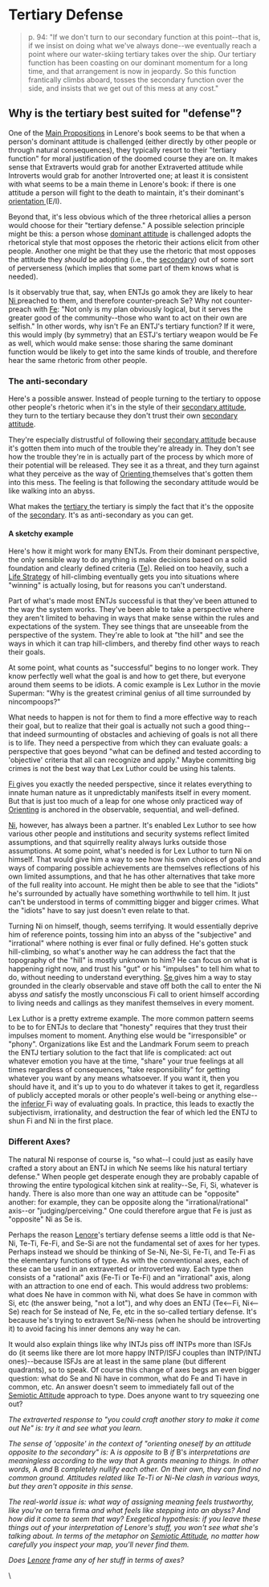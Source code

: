 # Tertiary Defense

> p. 94: "If we don't turn to our secondary function at this point--that is, if we insist on doing what we've always done--we eventually reach a point where our water-skiing tertiary takes over the ship. Our tertiary function has been coasting on our dominant momentum for a long time, and that arrangement is now in jeopardy. So this function frantically climbs aboard, tosses the secondary function over the side, and insists that we get out of this mess at any cost."

## Why is the tertiary best suited for "defense"?

One of the [Main Propositions](../../../main-propositions/) in Lenore's book seems to be that when a person's dominant attitude is challenged (either directly by other people or through natural consequences), they typically resort to their "tertiary function" for moral justification of the doomed course they are on. It makes sense that Extraverts would grab for another Extraverted attitude while Introverts would grab for another Introverted one; at least it is consistent with what seems to be a main theme in Lenore's book: if there is one attitude a person will fight to the death to maintain, it's their dominant's [orientation ](../../attitude.md)(E/I).

Beyond that, it's less obvious which of the three rhetorical allies a person would choose for their "tertiary defense." A possible selection principle might be this: a person whose [dominant attitude](../dominant-function.md) is challenged adopts the rhetorical style that most opposes the rhetoric their actions elicit from other people. Another one might be that they use the rhetoric that most opposes the attitude they _should_ be adopting (i.e., the [secondary](../secondary-function/)) out of some sort of perverseness (which implies that some part of them knows what is needed).

Is it observably true that, say, when ENTJs go amok they are likely to hear [Ni ](../../intuition/introverted-intuition-ni.md)preached to them, and therefore counter-preach Se? Why not counter-preach with [Fe](../../feeling/extraverted-feeling-fe.md): "Not only is my plan obviously logical, but it serves the greater good of the community--those who want to act on their own are selfish." In other words, why isn't Fe an ENTJ's tertiary function? If it were, this would imply (by symmetry) that an ESTJ's tertiary weapon would be Fe as well, which would make sense: those sharing the same dominant function would be likely to get into the same kinds of trouble, and therefore hear the same rhetoric from other people.

### The anti-secondary

Here's a possible answer. Instead of people turning to the tertiary to oppose other people's rhetoric when it's in the style of their [secondary attitude](../secondary-function/), they turn to the tertiary because they don't trust their own [secondary attitude](../secondary-function/).

They're especially distrustful of following their [secondary attitude](../secondary-function/) because it's gotten them into much of the trouble they're already in. They don't see how the trouble they're in is actually part of the process by which more of their potential will be released. They see it as a threat, and they turn against what they perceive as the way of [Orienting ](../../../../sign-interpretation/orienting/)themselves that's gotten them into this mess. The feeling is that following the secondary attitude would be like walking into an abyss.

What makes the [tertiary ](./)the tertiary is simply the fact that it's the opposite of the [secondary](../secondary-function/). It's as anti-secondary as you can get.

#### A sketchy example

Here's how it might work for many ENTJs. From their dominant perspective, the only sensible way to do anything is make decisions based on a solid foundation and clearly defined criteria ([Te](../../thinking/extraverted-thinking-te.md)). Relied on too heavily, such a [Life Strategy](../../../../sign-interpretation/orienting/life-strategies.md) of hill-climbing eventually gets you into situations where "winning" is actually losing, but for reasons you can't understand.

Part of what's made most ENTJs successful is that they've been attuned to the way the system works. They've been able to take a perspective where they aren't limited to behaving in ways that make sense within the rules and expectations of the system. They see things that are unseeable from the perspective of the system. They're able to look at "the hill" and see the ways in which it can trap hill-climbers, and thereby find other ways to reach their goals.

At some point, what counts as "successful" begins to no longer work. They know perfectly well what the goal is and how to get there, but everyone around them seems to be idiots. A comic example is Lex Luthor in the movie Superman: "Why is the greatest criminal genius of all time surrounded by nincompoops?"

What needs to happen is not for them to find a more effective way to reach their goal, but to realize that their goal is actually not such a good thing--that indeed surmounting of obstacles and achieving of goals is not all there is to life. They need a perspective from which they can evaluate goals: a perspective that goes beyond "what can be defined and tested according to 'objective' criteria that all can recognize and apply." Maybe committing big crimes is not the best way that Lex Luthor could be using his talents.

[Fi ](../../feeling/introverted-feeling-fi.md)gives you exactly the needed perspective, since it relates everything to innate human nature as it unpredictably manifests itself in every moment. But that is just too much of a leap for one whose only practiced way of [Orienting](../../../../sign-interpretation/orienting/) is anchored in the observable, sequential, and well-defined.

[Ni](../../intuition/introverted-intuition-ni.md), however, has always been a partner. It's enabled Lex Luthor to see how various other people and institutions and security systems reflect limited assumptions, and that squirrelly reality always lurks outside those assumptions. At some point, what's needed is for Lex Luthor to turn Ni on himself. That would give him a way to see how his own choices of goals and ways of comparing possible achievements are themselves reflections of his own limited assumptions, and that he has other alternatives that take more of the full reality into account. He might then be able to see that the "idiots" he's surrounded by actually have something worthwhile to tell him. It just can't be understood in terms of committing bigger and bigger crimes. What the "idiots" have to say just doesn't even relate to that.

Turning Ni on himself, though, seems terrifying. It would essentially deprive him of reference points, tossing him into an abyss of the "subjective" and "irrational" where nothing is ever final or fully defined. He's gotten stuck hill-climbing, so what's another way he can address the fact that the topography of the "hill" is mostly unknown to him? He can focus on what is happening right now, and trust his "gut" or his "impulses" to tell him what to do, without needing to understand everything. [Se ](../../sensation/extraverted-sensation-se.md)gives him a way to stay grounded in the clearly observable and stave off both the call to enter the Ni abyss _and_ satisfy the mostly unconscious Fi call to orient himself according to living needs and callings as they manifest themselves in every moment.

Lex Luthor is a pretty extreme example. The more common pattern seems to be to for ENTJs to declare that "honesty" requires that they trust their impulses moment to moment. Anything else would be "irresponsible" or "phony". Organizations like Est and the Landmark Forum seem to preach the ENTJ tertiary solution to the fact that life is complicated: act out whatever emotion you have at the time, "share" your true feelings at all times regardless of consequences, "take responsibility" for getting whatever you want by any means whatsoever. If you want it, then you should have it, and it's up to you to do whatever it takes to get it, regardless of publicly accepted morals or other people's well-being or anything else--the [inferior ](../inferior-function.md)Fi way of evaluating goals. In practice, this leads to exactly the subjectivism, irrationality, and destruction the fear of which led the ENTJ to shun Fi and Ni in the first place.

### Different Axes?

The natural Ni response of course is, "so what--I could just as easily have crafted a story about an ENTJ in which Ne seems like his natural tertiary defense." When people get desperate enough they are probably capable of throwing the entire typological kitchen sink at reality--Se, Fi, Si, whatever is handy. There is also more than one way an attitude can be "opposite" another: for example, they can be opposite along the "irrational/rational" axis--or "judging/perceiving." One could therefore argue that Fe is just as "opposite" Ni as Se is.

Perhaps the reason [Lenore](../../../../people-and-systems/lenore-thomson/)'s tertiary defense seems a little odd is that Ne-Ni, Te-Ti, Fe-Fi, and Se-Si are not the fundamental set of axes for her types. Perhaps instead we should be thinking of Se-Ni, Ne-Si, Fe-Ti, and Te-Fi as the elementary functions of type. As with the conventional axes, each of these can be used in an extraverted or introverted way. Each type then consists of a "rational" axis (Fe-Ti or Te-Fi) and an "irrational" axis, along with an attraction to one end of each. This would address two problems: what does Ne have in common with Ni, what does Se have in common with Si, etc (the answer being, "not a lot"), and why does an ENTJ (Te<--Fi, Ni<--Se) reach for Se instead of Ne, Fe, etc in the so-called tertiary defense. It's because he's trying to extravert Se/Ni-ness (when he should be introverting it) to avoid facing his inner demons any way he can.

It would also explain things like why INTJs piss off INTPs more than ISFJs do (it seems like there are lot more happy INTP/ISFJ couples than INTP/INTJ ones)--because ISFJs are at least in the same plane (but different quadrants), so to speak. Of course this change of axes begs an even bigger question: what do Se and Ni have in common, what do Fe and Ti have in common, etc. An answer doesn't seem to immediately fall out of the [Semiotic Attitude](../../../../sign-interpretation/semiotic-attitude/) approach to type. Does anyone want to try squeezing one out?

_The extraverted response to "you could craft another story to make it come out Ne" is: try it and see what you learn._

_The sense of 'opposite' in the context of "orienting oneself by an attitude opposite to the secondary" is:_ A _is opposite to_ B _if_ B's _interpretations are meaningless according to the way that_ A _grants meaning to things. In other words,_ A _and_ B _completely nullify each other. On their own, they can find no common ground. Attitudes related like Te-Ti or Ni-Ne clash in various ways, but they aren't opposite in this sense._

_The real-world issue is: what way of assigning meaning feels trustworthy, like you're on_ terra firma _and what feels like stepping into an abyss? And how did it come to seem that way? Exegetical hypothesis: if you leave these things out of your interpretation of Lenore's stuff, you won't see what she's talking about. In terms of the metaphor on_ [_Semiotic Attitude_](../../../../sign-interpretation/semiotic-attitude/)_, no matter how carefully you inspect your map, you'll never find them._

_Does_ [_Lenore_](../../../../people-and-systems/lenore-thomson/) _frame any of her stuff in terms of axes?_

\
